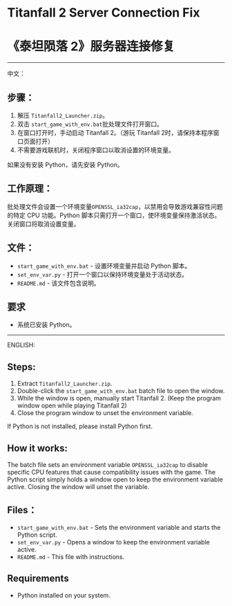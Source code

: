 # Titanfall 2 Server Connection Fix
# 《泰坦陨落 2》服务器连接修复
------------------------------------------------------------------------------------------------------------------------------------------
中文：

## 步骤：
1. 解压  `Titanfall2_Launcher.zip`。
2. 双击 `start_game_with_env.bat`批处理文件打开窗口。
3. 在窗口打开时，手动启动 Titanfall 2。（游玩 Titanfall 2时，请保持本程序窗口页面打开）
4. 不需要游戏联机时，关闭程序窗口以取消设置的环境变量。

如果没有安装 Python，请先安装 Python。

## 工作原理：
批处理文件会设置一个环境变量`OPENSSL_ia32cap`，以禁用会导致游戏兼容性问题的特定 CPU 功能。Python 脚本只需打开一个窗口，使环境变量保持激活状态。关闭窗口将取消设置变量。

## 文件：
- `start_game_with_env.bat` - 设置环境变量并启动 Python 脚本。
- `set_env_var.py` - 打开一个窗口以保持环境变量处于活动状态。
- `README.md` - 该文件包含说明。

## 要求
- 系统已安装 Python。
-------------------------------------------------------------------------------------------------------------------------------------------
ENGLISH:

## Steps:
1. Extract `Titanfall2_Launcher.zip`.
2. Double-click the `start_game_with_env.bat` batch file to open the window.
3. While the window is open, manually start Titanfall 2. (Keep the program window open while playing Titanfall 2)
4. Close the program window to unset the environment variable.

If Python is not installed, please install Python first.

## How it works:
The batch file sets an environment variable `OPENSSL_ia32cap` to disable specific CPU features that cause compatibility issues with the game. The Python script simply holds a window open to keep the environment variable active. Closing the window will unset the variable.

## Files：
- `start_game_with_env.bat` - Sets the environment variable and starts the Python script.
- `set_env_var.py` - Opens a window to keep the environment variable active.
- `README.md` - This file with instructions.

## Requirements
- Python installed on your system.
